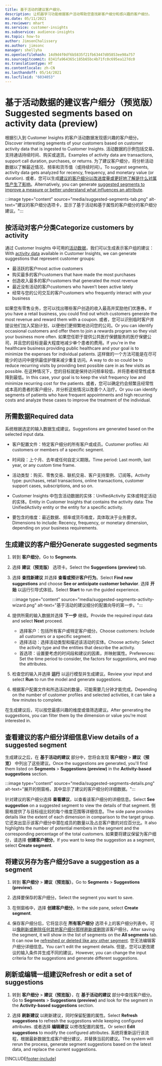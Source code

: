 ```yaml
---
title: 基于活动的建议客户细分。
description: 让机器学习功能根据客户活动帮助您查找新客户细分和感兴趣的客户细分。
ms.date: 05/11/2021
ms.reviewer: mhart
ms.service: customer-insights
ms.subservice: audience-insights
ms.topic: how-to
author: JimsonChalissery
ms.author: jimsonc
manager: shellyha
ms.openlocfilehash: 14d9d4f0df6b5835f21fb63447d05853ee98a757
ms.sourcegitcommit: 8341fa964365c185b65bc4b71fc0c695ea127dc0
ms.translationtype: HT
ms.contentlocale: zh-CN
ms.lasthandoff: 05/14/2021
ms.locfileid: "6034053"
---
```

# <a name="suggested-segments-based-on-activity-data-preview"></a><span data-ttu-id="0a1f5-103">基于活动数据的建议客户细分（预览版）</span><span class="sxs-lookup"><span data-stu-id="0a1f5-103">Suggested segments based on activity data (preview)</span></span>

<span data-ttu-id="0a1f5-104">根据引入到 Customer Insights 的客户活动数据发现感兴趣的客户细分。</span><span class="sxs-lookup"><span data-stu-id="0a1f5-104">Discover interesting segments of your customers based on customer activity data that is ingested to Customer Insights.</span></span> <span data-ttu-id="0a1f5-105">活动数据的示例包括交易、支持通话持续时间、购买或退货。</span><span class="sxs-lookup"><span data-stu-id="0a1f5-105">Examples of activity data are transactions, support call duration, purchases, or returns.</span></span> <span data-ttu-id="0a1f5-106">为了建议客户细分，将分析活动数据以了解最近情况、频率和货币值（或持续时间）。</span><span class="sxs-lookup"><span data-stu-id="0a1f5-106">To suggest segments, activity data gets analyzed for recency, frequency, and monetary value (or duration).</span></span> <span data-ttu-id="0a1f5-107">或者，您可以生成[建议的客户细分以改进度量或更好地了解是什么对属性产生了影响](suggested-segments.md)。</span><span class="sxs-lookup"><span data-stu-id="0a1f5-107">Alternatively, you can generate [suggested segments to improve a measure or better understand what influences an attribute](suggested-segments.md).</span></span>

:::image type="content" source="media/suggested-segments-tab.png" alt-text="建议的客户细分选项卡，显示了基于活动和基于属性的客户细分的客户细分建议。":::

## <a name="categorize-customers-by-activity"></a><span data-ttu-id="0a1f5-109">按活动对客户分类</span><span class="sxs-lookup"><span data-stu-id="0a1f5-109">Categorize customers by activity</span></span>

<span data-ttu-id="0a1f5-110">通过 Customer Insights 中可用的[活动数据](activities.md)，我们可以生成表示客户组的建议：</span><span class="sxs-lookup"><span data-stu-id="0a1f5-110">With [activity data](activities.md) available in Customer Insights, we can generate suggestions that represent customer groups:</span></span>

- <span data-ttu-id="0a1f5-111">最活跃的客户</span><span class="sxs-lookup"><span data-stu-id="0a1f5-111">most active customers</span></span> 
- <span data-ttu-id="0a1f5-112">购买最多的客户</span><span class="sxs-lookup"><span data-stu-id="0a1f5-112">customers that have made the most purchases</span></span> 
- <span data-ttu-id="0a1f5-113">创造收入最多的客户</span><span class="sxs-lookup"><span data-stu-id="0a1f5-113">customers that generated the most revenue</span></span> 
- <span data-ttu-id="0a1f5-114">最近没有活动的客户</span><span class="sxs-lookup"><span data-stu-id="0a1f5-114">customers who haven’t been active lately</span></span> 
- <span data-ttu-id="0a1f5-115">经常与您的公司交互的客户</span><span class="sxs-lookup"><span data-stu-id="0a1f5-115">customers who frequently interact with your business</span></span>  

<span data-ttu-id="0a1f5-116">如果您有零售业务，您可以找出哪些客户创造的收入最高并奖励他们优惠券。</span><span class="sxs-lookup"><span data-stu-id="0a1f5-116">If you have a retail business, you could find out which customers generate the most revenue and reward them with a coupon.</span></span> <span data-ttu-id="0a1f5-117">或者，您可以识别临时客户并提议他们加入奖励计划，以便他们更频繁地访问您的公司。</span><span class="sxs-lookup"><span data-stu-id="0a1f5-117">Or you can identify occasional customers and offer them to join a rewards program so they visit your business more often.</span></span>
<span data-ttu-id="0a1f5-118">如果您任职于提供公共医疗保健服务的医疗保健公司，并且您的目标是最大程度地减少单个患者的费用。</span><span class="sxs-lookup"><span data-stu-id="0a1f5-118">If you're in the healthcare business providing public healthcare and your goal is to minimize the expenses for individual patients.</span></span> <span data-ttu-id="0a1f5-119">这样做的一个方法可能是在尽可能少的访问中提供最佳护理来减少重复访问。</span><span class="sxs-lookup"><span data-stu-id="0a1f5-119">A way to do so could be to reduce recurring visits by providing best possible care in as few visits as possible.</span></span> <span data-ttu-id="0a1f5-120">在这种情况下，您的目标就是保持访问频率较低，并将患者经常性成本降到最低。</span><span class="sxs-lookup"><span data-stu-id="0a1f5-120">In this case, your goal is to keep the visit frequency low and minimize recurring cost for the patients.</span></span> <span data-ttu-id="0a1f5-121">或者，您可以确定约会频繁且经常性成本高的患者的客户细分，并分析这些情况以改善个人治疗。</span><span class="sxs-lookup"><span data-stu-id="0a1f5-121">Or you can identify segments of patients who have frequent appointments and high recurring costs and analyze these cases to improve the treatment of the individual.</span></span> 

## <a name="required-data"></a><span data-ttu-id="0a1f5-122">所需数据</span><span class="sxs-lookup"><span data-stu-id="0a1f5-122">Required data</span></span>

<span data-ttu-id="0a1f5-123">系统根据选定的输入数据生成建议。</span><span class="sxs-lookup"><span data-stu-id="0a1f5-123">Suggestions are generated based on the selected input data.</span></span> 

- <span data-ttu-id="0a1f5-124">客户配置文件：特定客户细分的所有客户或成员。</span><span class="sxs-lookup"><span data-stu-id="0a1f5-124">Customer profiles: All customers or members of a specific segment.</span></span> 

- <span data-ttu-id="0a1f5-125">时间段：上个月、去年或任何自定义期限。</span><span class="sxs-lookup"><span data-stu-id="0a1f5-125">Time period: Last month, last year, or any custom time frame.</span></span>

- <span data-ttu-id="0a1f5-126">活动类型：购买、零售交易、联机交易、客户支持案例、订阅等。</span><span class="sxs-lookup"><span data-stu-id="0a1f5-126">Activity type: purchases, retail transactions, online transactions, customer support cases, subscriptions, and so on.</span></span>  

- <span data-ttu-id="0a1f5-127">Customer Insights 中包含活动数据的实体：UnifiedActivity 实体或特定活动的实体。</span><span class="sxs-lookup"><span data-stu-id="0a1f5-127">Entity in Customer Insights that contains the activity data: The UnifiedActivity entity or the entity for a specific activity.</span></span> 

- <span data-ttu-id="0a1f5-128">要包含的维度：最近数据、频率或货币维度，具体取决于业务要求。</span><span class="sxs-lookup"><span data-stu-id="0a1f5-128">Dimensions to include: Recency, frequency, or monetary dimension, depending on your business requirements.</span></span>

## <a name="generate-suggested-segments"></a><span data-ttu-id="0a1f5-129">生成建议的客户细分</span><span class="sxs-lookup"><span data-stu-id="0a1f5-129">Generate suggested segments</span></span>

1. <span data-ttu-id="0a1f5-130">转到 **客户细分**。</span><span class="sxs-lookup"><span data-stu-id="0a1f5-130">Go to **Segments**.</span></span>

1. <span data-ttu-id="0a1f5-131">选择 **建议（预览版）** 选项卡。</span><span class="sxs-lookup"><span data-stu-id="0a1f5-131">Select the **Suggestions (preview)** tab.</span></span>

1. <span data-ttu-id="0a1f5-132">选择 **查找新建议** 并选择 **查看或预计客户行为**。</span><span class="sxs-lookup"><span data-stu-id="0a1f5-132">Select **Find new suggestions** and choose **See or anticipate customer behavior**.</span></span> <span data-ttu-id="0a1f5-133">选择 **开始** 以运行引导式体验。</span><span class="sxs-lookup"><span data-stu-id="0a1f5-133">Select **Start** to run the guided experience.</span></span>

   :::image type="content" source="media/suggested-segments-activity-wizard.png" alt-text="基于活动的建议细分的配置向导的第一步。":::

1. <span data-ttu-id="0a1f5-135">提供所需的输入数据并选择 **下一步** 继续。</span><span class="sxs-lookup"><span data-stu-id="0a1f5-135">Provide the required input data and select **Next** proceed.</span></span>

   - <span data-ttu-id="0a1f5-136">选择客户：包括所有客户或特定客户细分。</span><span class="sxs-lookup"><span data-stu-id="0a1f5-136">Choose customers: Include all customers or a specific segment.</span></span>
   - <span data-ttu-id="0a1f5-137">选择活动：选择活动类型和描述该活动的实体。</span><span class="sxs-lookup"><span data-stu-id="0a1f5-137">Choose activity: Select the activity type and the entities that describe the activity.</span></span>
   - <span data-ttu-id="0a1f5-138">首选项：设置要考虑的时间段和建议的因素，并映射属性。</span><span class="sxs-lookup"><span data-stu-id="0a1f5-138">Preferences: Set the time period to consider, the factors for suggestions, and map the attributes.</span></span>

1. <span data-ttu-id="0a1f5-139">检查您的输入并选择 **运行** 以运行模型并生成建议。</span><span class="sxs-lookup"><span data-stu-id="0a1f5-139">Review your input and select **Run** to run the model and generate suggestions.</span></span>

1. <span data-ttu-id="0a1f5-140">根据客户配置文件和所选活动的数量，可能需要几分钟才能完成。</span><span class="sxs-lookup"><span data-stu-id="0a1f5-140">Depending on the number of customer profiles and selected activities, it can take a few minutes to complete.</span></span> 

<span data-ttu-id="0a1f5-141">在生成建议后，可以按您最感兴趣的维度或值筛选建议。</span><span class="sxs-lookup"><span data-stu-id="0a1f5-141">After generating the suggestions, you can filter them by the dimension or value you're most interested in.</span></span> 

## <a name="view-details-of-a-suggested-segment"></a><span data-ttu-id="0a1f5-142">查看建议的客户细分详细信息</span><span class="sxs-lookup"><span data-stu-id="0a1f5-142">View details of a suggested segment</span></span>

<span data-ttu-id="0a1f5-143">生成建议之后，在 **基于活动的建议** 部分中，您将会发现 **客户细分** > **建议（预览）** 中列出了这些建议。</span><span class="sxs-lookup"><span data-stu-id="0a1f5-143">Once the suggestions are generated, you'll find them listed on **Segments** > **Suggestions (preview)** in the **Activity-based suggestions** section.</span></span>

:::image type="content" source="media/suggested-segments-details.png" alt-text="展开的侧窗格，其中显示了建议的客户细分的详细数据。":::

<span data-ttu-id="0a1f5-145">针对建议的客户细分选择 **查看建议**，以查看该客户细分的详细信息。</span><span class="sxs-lookup"><span data-stu-id="0a1f5-145">Select **See suggestion** on a suggested segment to view the details of that segment.</span></span> <span data-ttu-id="0a1f5-146">侧窗格提供了与目标组比较的每个维度范围等详细信息。</span><span class="sxs-lookup"><span data-stu-id="0a1f5-146">The side pane provides details like the extent of each dimension in comparison to the target group.</span></span> <span data-ttu-id="0a1f5-147">它还突出显示该客户细分中潜在成员的数量以及占总客户数的对应百分比。</span><span class="sxs-lookup"><span data-stu-id="0a1f5-147">It also highlights the number of potential members in the segment and the corresponding percentage of the total customers.</span></span> <span data-ttu-id="0a1f5-148">如果要将建议保留为客户细分，请选择 **创建客户细分**。</span><span class="sxs-lookup"><span data-stu-id="0a1f5-148">If you want to keep the suggestion as a segment, select **Create segment**.</span></span>    

## <a name="save-a-suggestion-as-a-segment"></a><span data-ttu-id="0a1f5-149">将建议另存为客户细分</span><span class="sxs-lookup"><span data-stu-id="0a1f5-149">Save a suggestion as a segment</span></span>

1. <span data-ttu-id="0a1f5-150">转到 **客户细分** > **建议（预览版）**。</span><span class="sxs-lookup"><span data-stu-id="0a1f5-150">Go to **Segments** > **Suggestions (preview)**.</span></span>

1. <span data-ttu-id="0a1f5-151">选择要保存的客户细分。</span><span class="sxs-lookup"><span data-stu-id="0a1f5-151">Select the segment you want to save.</span></span> 

1. <span data-ttu-id="0a1f5-152">在侧窗格中，选择 **创建客户细分**。</span><span class="sxs-lookup"><span data-stu-id="0a1f5-152">In the side pane, select **Create segment**.</span></span> 

1. <span data-ttu-id="0a1f5-153">保存客户细分后，它将显示在 **所有客户细分** 选项卡上的客户细分列表中。可以[像刷新或删除任何其他客户细分那样刷新或删除](segments.md)该客户细分。</span><span class="sxs-lookup"><span data-stu-id="0a1f5-153">After saving the segment, it will show in the list of segments on the **All segments** tab. It can now be [refreshed or deleted like any other segment](segments.md).</span></span> <span data-ttu-id="0a1f5-154">您无法编辑客户细分详细信息。</span><span class="sxs-lookup"><span data-stu-id="0a1f5-154">You can't edit the segment details.</span></span> <span data-ttu-id="0a1f5-155">但是，您可以更改建议的输入条件并生成不同的建议。</span><span class="sxs-lookup"><span data-stu-id="0a1f5-155">However, you can change the input criteria for the suggestions and generate different suggestions.</span></span>

## <a name="refresh-or-edit-a-set-of-suggestions"></a><span data-ttu-id="0a1f5-156">刷新或编辑一组建议</span><span class="sxs-lookup"><span data-stu-id="0a1f5-156">Refresh or edit a set of suggestions</span></span>

1. <span data-ttu-id="0a1f5-157">转到 **客户细分** > **建议（预览版）**，在 **基于活动的建议** 部分中查找客户细分。</span><span class="sxs-lookup"><span data-stu-id="0a1f5-157">Go to **Segments** > **Suggestions (preview)** and look for the segment in the **Activity-based suggestions** section.</span></span>

1. <span data-ttu-id="0a1f5-158">选择 **刷新建议** 以刷新建议，同时保留配置的属性。</span><span class="sxs-lookup"><span data-stu-id="0a1f5-158">Select **Refresh suggestions** to refresh the suggestions while keeping configured attributes.</span></span> <span data-ttu-id="0a1f5-159">或者选择 **编辑建议** 以修改配置的属性。</span><span class="sxs-lookup"><span data-stu-id="0a1f5-159">Or select **Edit suggestions** to modify the configured attributes.</span></span> <span data-ttu-id="0a1f5-160">系统将重新运行该流程，根据最新数据生成客户细分建议，并替换当前的建议。</span><span class="sxs-lookup"><span data-stu-id="0a1f5-160">The system will rerun the process, generate segment suggestions based on the latest data, and replace the current suggestions.</span></span>

[!INCLUDE[footer-include](../includes/footer-banner.md)]

